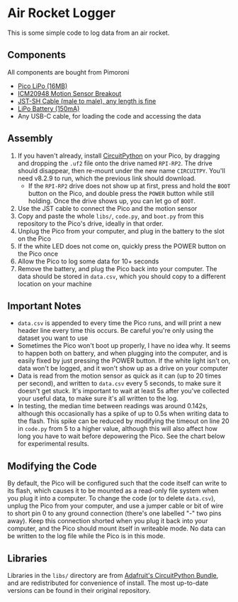 # Air Rocket Logger
This is some simple code to log data from an air rocket.

## Components
All components are bought from Pimoroni
- [Pico LiPo (16MB)](https://shop.pimoroni.com/products/pimoroni-pico-lipo?variant=39335427080275)
- [ICM20948 Motion Sensor Breakout](https://shop.pimoroni.com/products/icm20948?variant=27843993960531)
- [JST-SH Cable (male to male), any length is fine](https://shop.pimoroni.com/products/jst-sh-cable-qwiic-stemma-qt-compatible?variant=31910609813587)
- [LiPo Battery (150mA)](https://shop.pimoroni.com/products/lipo-battery-pack?variant=20429081991)
- Any USB-C cable, for loading the code and accessing the data

## Assembly
1. If you haven't already, install [CircuitPython](https://adafruit-circuit-python.s3.amazonaws.com/bin/pimoroni_picolipo_16mb/en_GB/adafruit-circuitpython-pimoroni_picolipo_16mb-en_GB-8.2.9.uf2) on your Pico, by dragging and dropping the `.uf2` file onto the drive named `RPI-RP2`. The drive should disappear, then re-mount under the new name `CIRCUITPY`. You'll need v8.2.9 to run, which the previous link should download.
   - If the `RPI-RP2` drive does not show up at first, press and hold the `BOOT` button on the Pico, and double press the `POWER` button while still holding. Once the drive shows up, you can let go of `BOOT`.
2. Use the JST cable to connect the Pico and the motion sensor
3. Copy and paste the whole `libs/`, `code.py`, and `boot.py` from this repository to the Pico's drive, ideally in that order.
4. Unplug the Pico from your computer, and plug in the battery to the slot on the Pico
5. If the white LED does not come on, quickly press the POWER button on the Pico once
6. Allow the Pico to log some data for 10+ seconds
7. Remove the battery, and plug the Pico back into your computer. The data should be stored in `data.csv`, which you should copy to a different location on your machine

## Important Notes
- `data.csv` is appended to every time the Pico runs, and will print a new header line every time this occurs. Be careful you're only using the dataset you want to use
- Sometimes the Pico won't boot up properly, I have no idea why. It seems to happen both on battery, and when plugging into the computer, and is easily fixed by just pressing the POWER button. If the white light isn't on, data won't be logged, and it won't show up as a drive on your computer
- Data is read from the motion sensor as quick as it can (up to 20 times per second), and written to `data.csv` every 5 seconds, to make sure it doesn't get stuck. It's important to wait at least 5s after you've collected your useful data, to make sure it's all written to the log.
- In testing, the median time between readings was around 0.142s, although this occasionally has a spike of up to 0.5s when writing data to the flash. This spike can be reduced by modifying the timeout on line 20 in `code.py` from 5 to a higher value, although this will also affect how long you have to wait before depowering the Pico. See the chart below for experimental results.

## Modifying the Code
By default, the Pico will be configured such that the code itself can write to its flash, which causes it to be mounted as a read-only file system when you plug it into a computer. To change the code (or to delete `data.csv`), unplug the Pico from your computer, and use a jumper cable or bit of wire to short pin 0 to any ground connection (there's one labelled "-" two pins away). Keep this connection shorted when you plug it back into your computer, and the Pico should mount itself in writeable mode. No data can be written to the log file while the Pico is in this mode.

## Libraries
Libraries in the `libs/` directory are from [Adafruit's CircuitPython Bundle](https://github.com/adafruit/Adafruit_CircuitPython_Bundle), and are redistributed for convenience of install. The most up-to-date versions can be found in their original repository.
